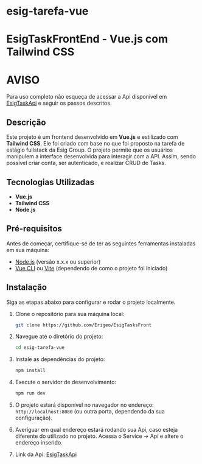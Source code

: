 # esig-tarefa-vue

# EsigTaskFrontEnd - Vue.js com Tailwind CSS

# AVISO
Para uso completo não esqueça de acessar a Api disponível em [EsigTaskApi](https://github.com/Erigeo/EsigTarefaGerenciador) e seguir os passos descritos.

## Descrição
Este projeto é um frontend desenvolvido em **Vue.js** e estilizado com **Tailwind CSS**. Ele foi criado com base no que foi proposto na tarefa de estágio fullstack da Esig Group. O projeto permite que os usuários manipulem a interface desenvolvida para interagir com a API. Assim, sendo possível criar conta, ser autenticado, e realizar CRUD de Tasks.

## Tecnologias Utilizadas
- **Vue.js** 
- **Tailwind CSS** 
- **Node.js** 

## Pré-requisitos
Antes de começar, certifique-se de ter as seguintes ferramentas instaladas em sua máquina:
- [Node.js](https://nodejs.org/) (versão x.x.x ou superior)
- [Vue CLI](https://cli.vuejs.org/) ou [Vite](https://vitejs.dev/) (dependendo de como o projeto foi iniciado)

## Instalação
Siga as etapas abaixo para configurar e rodar o projeto localmente.

1. Clone o repositório para sua máquina local:
    ```bash
    git clone https://github.com/Erigeo/EsigTasksFront
    ```

2. Navegue até o diretório do projeto:
    ```bash
    cd esig-tarefa-vue
    ```

3. Instale as dependências do projeto:
    ```bash
    npm install
    ```

4. Execute o servidor de desenvolvimento:
    ```bash
    npm run dev
    ```

5. O projeto estará disponível no navegador no endereço: `http://localhost:8080` (ou outra porta, dependendo da sua configuração).

6. Averiguar em qual endereço estará rodando sua Api, caso esteja diferente do utilizado no projeto. Acessa o Service -> Api e altere o endereço inserido.

7. Link da Api: [EsigTaskApi](https://github.com/Erigeo/EsigTarefaGerenciador)
